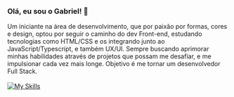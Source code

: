 ### Olá, eu sou o Gabriel! 👋

Um iniciante na área de desenvolvimento, que por paixão por formas, cores e design, optou por seguir o caminho do dev Front-end, estudando tecnologias como HTML/CSS e os integrando junto ao JavaScript/Typescript, e também UX/UI. Sempre buscando aprimorar minhas habilidades através de projetos que possam me desafiar, e me impulsionar cada vez mais longe. Objetivo é me tornar um desenvolvedor Full Stack.
<br>
<br>
[![My Skills](https://skillicons.dev/icons?i=js,html,css)](https://skillicons.dev)

